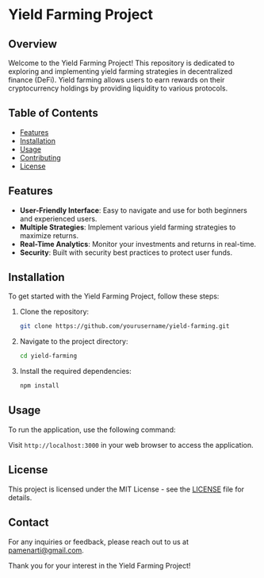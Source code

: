 # Yield Farming Project

## Overview
Welcome to the Yield Farming Project! This repository is dedicated to exploring and implementing yield farming strategies in decentralized finance (DeFi). Yield farming allows users to earn rewards on their cryptocurrency holdings by providing liquidity to various protocols.

## Table of Contents
- [Features](#features)
- [Installation](#installation)
- [Usage](#usage)
- [Contributing](#contributing)
- [License](#license)

## Features
- **User-Friendly Interface**: Easy to navigate and use for both beginners and experienced users.
- **Multiple Strategies**: Implement various yield farming strategies to maximize returns.
- **Real-Time Analytics**: Monitor your investments and returns in real-time.
- **Security**: Built with security best practices to protect user funds.

## Installation
To get started with the Yield Farming Project, follow these steps:

1. Clone the repository:
   ```bash
   git clone https://github.com/yourusername/yield-farming.git
   ```
2. Navigate to the project directory:
   ```bash
   cd yield-farming
   ```
3. Install the required dependencies:
   ```bash
   npm install
   ```

## Usage
To run the application, use the following command:


Visit `http://localhost:3000` in your web browser to access the application.


## License
This project is licensed under the MIT License - see the [LICENSE](LICENSE) file for details.

## Contact
For any inquiries or feedback, please reach out to us at [pamenarti@gmail.com](mailto:pamenarti@gmail.com).

Thank you for your interest in the Yield Farming Project!